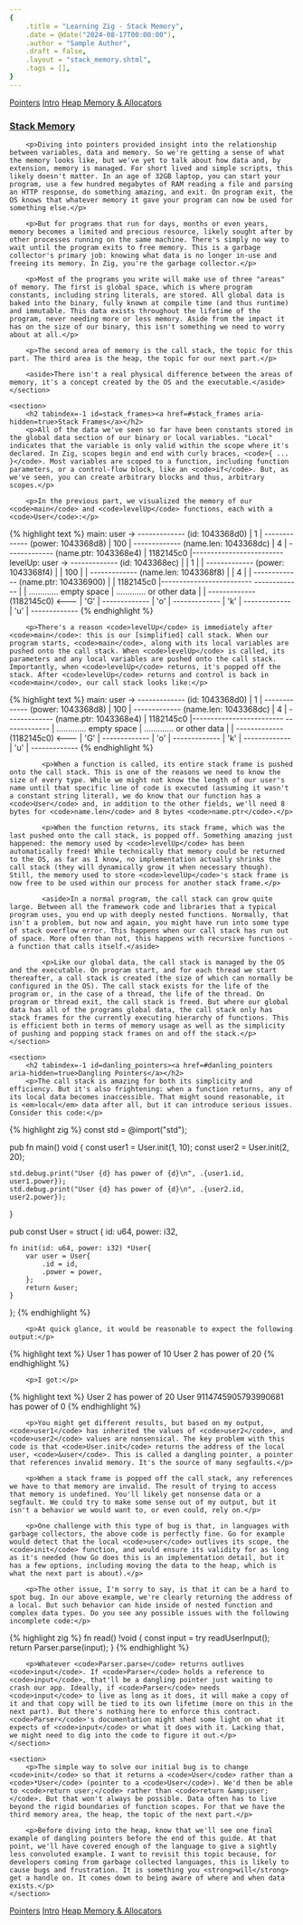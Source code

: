 ```yaml
---
{
    .title = "Learning Zig - Stack Memory",
    .date = @date("2024-08-17T00:00:00"),
    .author = "Sample Author",
    .draft = false,
    .layout = "stack_memory.shtml",
    .tags = [],
}  
--- 
```



<div class=pager>
	<a class=prev href=/learning_zig/pointers/>Pointers</a>
	<a class=home href=/learning_zig/>Intro</a>
	<a class=next href=/learning_zig/heap_memory/>Heap Memory & Allocators</a>
</div>

<article>
	<section>
		<h1 tabindex=-1 id=stack_memory><a href=#stack_memory aria-hidden=true>Stack Memory</a></h1>

		<p>Diving into pointers provided insight into the relationship between variables, data and memory. So we're getting a sense of what the memory looks like, but we've yet to talk about how data and, by extension, memory is managed. For short lived and simple scripts, this likely doesn't matter. In an age of 32GB laptop, you can start your program, use a few hundred megabytes of RAM reading a file and parsing an HTTP response, do something amazing, and exit. On program exit, the OS knows that whatever memory it gave your program can now be used for something else.</p>

		<p>But for programs that run for days, months or even years, memory becomes a limited and precious resource, likely sought after by other processes running on the same machine. There's simply no way to wait until the program exits to free memory. This is a garbage collector's primary job: knowing what data is no longer in-use and freeing its memory. In Zig, you're the garbage collector.</p>

		<p>Most of the programs you write will make use of three "areas" of memory. The first is global space, which is where program constants, including string literals, are stored. All global data is baked into the binary, fully known at compile time (and thus runtime) and immutable. This data exists throughout the lifetime of the program, never needing more or less memory. Aside from the impact it has on the size of our binary, this isn't something we need to worry about at all.</p>

		<p>The second area of memory is the call stack, the topic for this part. The third area is the heap, the topic for our next part.</p>

		<aside>There isn't a real physical difference between the areas of memory, it's a concept created by the OS and the executable.</aside>
	</section>

	<section>
		<h2 tabindex=-1 id=stack_frames><a href=#stack_frames aria-hidden=true>Stack Frames</a></h2>
		<p>All of the data we've seen so far have been constants stored in the global data section of our binary or local variables. "Local" indicates that the variable is only valid within the scope where it's declared. In Zig, scopes begin and end with curly braces, <code>{ ... }</code>. Most variables are scoped to a function, including function parameters, or a control-flow block, like an <code>if</code>. But, as we've seen, you can create arbitrary blocks and thus, arbitrary scopes.</p>

		<p>In the previous part, we visualized the memory of our <code>main</code> and <code>levelUp</code> functions, each with a <code>User</code>:</p>

{% highlight text %}
main: user ->    -------------  (id: 1043368d0)
                 |     1     |
                 -------------  (power: 1043368d8)
                 |    100    |
                 -------------  (name.len: 1043368dc)
                 |     4     |
                 -------------  (name.ptr: 1043368e4)
                 | 1182145c0 |-------------------------
levelUp: user -> -------------  (id: 1043368ec)       |
                 |     1     |                        |
                 -------------  (power: 1043368f4)    |
                 |    100    |                        |
                 -------------  (name.len: 1043368f8) |
                 |     4     |                        |
                 -------------  (name.ptr: 104336900) |
                 | 1182145c0 |-------------------------
                 -------------                        |
                                                      |
                 .............  empty space           |
                 .............  or other data         |
                                                      |
                 -------------  (1182145c0)        <---
                 |    'G'    |
                 -------------
                 |    'o'    |
                 -------------
                 |    'k'    |
                 -------------
                 |    'u'    |
                 -------------
{% endhighlight %}

		<p>There's a reason <code>levelUp</code> is immediately after <code>main</code>: this is our [simplified] call stack. When our program starts, <code>main</code>, along with its local variables are pushed onto the call stack. When <code>levelUp</code> is called, its parameters and any local variables are pushed onto the call stack. Importantly, when <code>levelUp</code> returns, it's popped off the stack. After <code>levelUp</code> returns and control is back in <code>main</code>, our call stack looks like:</p>

{% highlight text %}
main: user ->    -------------  (id: 1043368d0)
                 |     1     |
                 -------------  (power: 1043368d8)
                 |    100    |
                 -------------  (name.len: 1043368dc)
                 |     4     |
                 -------------  (name.ptr: 1043368e4)
                 | 1182145c0 |-------------------------
                 -------------
                                                      |
                 .............  empty space           |
                 .............  or other data         |
                                                      |
                 -------------  (1182145c0)        <---
                 |    'G'    |
                 -------------
                 |    'o'    |
                 -------------
                 |    'k'    |
                 -------------
                 |    'u'    |
                 -------------
{% endhighlight %}

			<p>When a function is called, its entire stack frame is pushed onto the call stack. This is one of the reasons we need to know the size of every type. While we might not know the length of our user's name until that specific line of code is executed (assuming it wasn't a constant string literal), we do know that our function has a <code>User</code> and, in addition to the other fields, we'll need 8 bytes for <code>name.len</code> and 8 bytes <code>name.ptr</code>.</p>

			<p>When the function returns, its stack frame, which was the last pushed onto the call stack, is popped off. Something amazing just happened: the memory used by <code>levelUp</code> has been automatically freed! While technically that memory could be returned to the OS, as far as I know, no implementation actually shrinks the call stack (they will dynamically grow it when necessary though). Still, the memory used to store <code>levelUp</code>'s stack frame is now free to be used within our process for another stack frame.</p>

			<aside>In a normal program, the call stack can grow quite large. Between all the framework code and libraries that a typical program uses, you end up with deeply nested functions. Normally, that isn't a problem, but now and again, you might have run into some type of stack overflow error. This happens when our call stack has run out of space. More often than not, this happens with recursive functions - a function that calls itself.</aside>

			<p>Like our global data, the call stack is managed by the OS and the executable. On program start, and for each thread we start thereafter, a call stack is created (the size of which can normally be configured in the OS). The call stack exists for the life of the program or, in the case of a thread, the life of the thread. On program or thread exit, the call stack is freed. But where our global data has all of the programs global data, the call stack only has stack frames for the currently executing hierarchy of functions. This is efficient both in terms of memory usage as well as the simplicity of pushing and popping stack frames on and off the stack.</p>
	</section>

	<section>
		<h2 tabindex=-1 id=danling_pointers><a href=#danling_pointers aria-hidden=true>Dangling Pointers</a></h2>
		<p>The call stack is amazing for both its simplicity and efficiency. But it's also frightening: when a function returns, any of its local data becomes inaccessible. That might sound reasonable, it is <em>local</em> data after all, but it can introduce serious issues. Consider this code:</p>

{% highlight zig %}
const std = @import("std");

pub fn main() void {
	const user1 = User.init(1, 10);
	const user2 = User.init(2, 20);

	std.debug.print("User {d} has power of {d}\n", .{user1.id, user1.power});
	std.debug.print("User {d} has power of {d}\n", .{user2.id, user2.power});
}

pub const User = struct {
	id: u64,
	power: i32,

	fn init(id: u64, power: i32) *User{
		var user = User{
			.id = id,
			.power = power,
		};
		return &user;
	}
};
{% endhighlight %}

		<p>At quick glance, it would be reasonable to expect the following output:</p>

{% highlight text %}
User 1 has power of 10
User 2 has power of 20
{% endhighlight %}

		<p>I got:</p>

{% highlight text %}
User 2 has power of 20
User 9114745905793990681 has power of 0
{% endhighlight %}

		<p>You might get different results, but based on my output, <code>user1</code> has inherited the values of <code>user2</code>, and <code>user2</code> values are nonsensical. The key problem with this code is that <code>User.init</code> returns the address of the local user, <code>&user</code>. This is called a dangling pointer, a pointer that references invalid memory. It's the source of many segfaults.</p>

		<p>When a stack frame is popped off the call stack, any references we have to that memory are invalid. The result of trying to access that memory is undefined. You'll likely get nonsense data or a segfault. We could try to make some sense out of my output, but it isn't a behavior we would want to, or even could, rely on.</p>

		<p>One challenge with this type of bug is that, in languages with garbage collectors, the above code is perfectly fine. Go for example would detect that the local <code>user</code> outlives its scope, the <code>init</code> function, and would ensure its validity for as long as it's needed (how Go does this is an implementation detail, but it has a few options, including moving the data to the heap, which is what the next part is about).</p>

		<p>The other issue, I'm sorry to say, is that it can be a hard to spot bug. In our above example, we're clearly returning the address of a local. But such behavior can hide inside of nested function and complex data types. Do you see any possible issues with the following incomplete code:</p>

{% highlight zig %}
fn read() !void {
	const input = try readUserInput();
	return Parser.parse(input);
}
{% endhighlight %}

		<p>Whatever <code>Parser.parse</code> returns outlives <code>input</code>. If <code>Parser</code> holds a reference to <code>input</code>, that'll be a dangling pointer just waiting to crash our app. Ideally, if <code>Parser</code> needs <code>input</code> to live as long as it does, it will make a copy of it and that copy will be tied to its own lifetime (more on this in the next part). But there's nothing here to enforce this contract. <code>Parser</code>'s documentation might shed some light on what it expects of <code>input</code> or what it does with it. Lacking that, we might need to dig into the code to figure it out.</p>
	</section>

	<section>
		<p>The simple way to solve our initial bug is to change <code>init</code> so that it returns a <code>User</code> rather than a <code>*User</code> (pointer to a <code>User</code>). We'd then be able to <code>return user;</code> rather than <code>return &amp;user;</code>. But that won't always be possible. Data often has to live beyond the rigid boundaries of function scopes. For that we have the third memory area, the heap, the topic of the next part.</p>

		<p>Before diving into the heap, know that we'll see one final example of dangling pointers before the end of this guide. At that point, we'll have covered enough of the language to give a sightly less convoluted example. I want to revisit this topic because, for developers coming from garbage collected languages, this is likely to cause bugs and frustration. It is something you <strong>will</strong> get a handle on. It comes down to being aware of where and when data exists.</p>
	</section>
</article>

<div class=pager>
	<a class=prev href=/learning_zig/pointers/>Pointers</a>
	<a class=home href=/learning_zig/>Intro</a>
	<a class=next href=/learning_zig/heap_memory/>Heap Memory & Allocators</a>
</div>